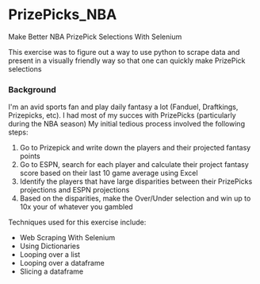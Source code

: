 # PrizePicks_NBA
Make Better NBA PrizePick Selections With Selenium

This exercise was to figure out a way to use python to scrape data and present in a visually friendly way so
that one can quickly make PrizePick selections

### Background

I'm an avid sports fan and play daily fantasy a lot (Fanduel, Draftkings, Prizepicks, etc). I had most of my succes with PrizePicks (particularly during the NBA season)
My initial tedious process involved the following steps:

<ol type="1">
  <li>Go to Prizepick and write down the players and their projected fantasy points</li>
  <li>Go to ESPN, search for each player and calculate their project fantasy score based on their last 10 game average using Excel</li>
  <li> Identify the players that have large disparities between their PrizePicks projections and ESPN projections</li>
  <li> Based on the disparities, make the Over/Under selection and win up to 10x your of whatever you gambled</li>
</ol>

Techniques used for this exercise include:

<ul>
  <li>Web Scraping With Selenium</li>
  <li>Using Dictionaries </li>
  <li>Looping over a list </li>
  <li>Looping over a dataframe </li>
  <li>Slicing a dataframe </li>
</ul>
